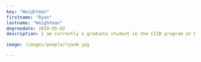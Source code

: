 ```yaml
---
key: "Weightman"
firstname: "Ryan"
lastname: "Weightman"
degreedate: 2020-05-02
description: I am currently a graduate student in the CCIB program at Rutgers Camden. Both my Bachelor's and Master's degrees are in pure mathematics from Rutgers University–Camden. I have been  a student at Rutgers since Fall 2014 and PTL at Rutgers since Spring 2019, teaching 100 level courses for the Math Department. I decided to try out the research world in Fall 2020 both completing a thesis in pure math and working on computational projects for Dr. Piccoli's Lab. I found the research projects very fun and interesting, so I asked to stay and they said yes! <a href="rjw163@scarletmail.rutgers.edu">Email Me</a>

image: /images/people/ryanW.jpg

---
```

